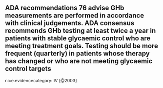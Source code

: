 ADA recommendations 76 advise GHb measurements are performed in accordance with clinical judgements. ADA consensus recommends GHb testing at least twice a year in patients with stable glycaemic control who are meeting treatment goals. Testing should be more frequent (quarterly) in patients whose therapy has changed or who are not meeting glycaemic control targets
---
 nice.evidencecategory: IV
[@2003]

